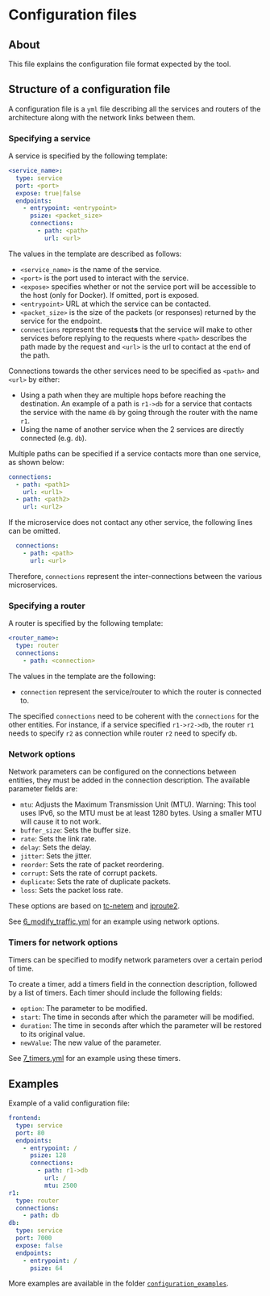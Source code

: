 # Configuration files

## About

This file explains the configuration file format expected by the tool.

## Structure of a configuration file

A configuration file is a `yml` file describing all the services and routers of the architecture along with the network links between them.

### Specifying a service

A service is specified by the following template:

```yml
<service_name>:
  type: service
  port: <port>
  expose: true|false
  endpoints:
    - entrypoint: <entrypoint>
      psize: <packet_size>
      connections:
        - path: <path>
          url: <url>
```

The values in the template are described as follows:
- `<service_name>` is the name of the service.
- `<port>` is the port used to interact with the service.
- `<expose>` specifies whether or not the service port will be accessible to the host (only for Docker). If omitted, port is exposed.
- `<entrypoint>` URL at which the service can be contacted.
- `<packet_size>` is the size of the packets (or responses) returned by the service for the endpoint.
- `connections` represent the request**s** that the service will make to other services before replying to the requests where `<path>` describes the path made by the request and `<url>` is the url to contact at the end of the path.

Connections towards the other services need to be specified as `<path>` and `<url>` by either:
- Using a path when they are multiple hops before reaching the destination. An example of a path is `r1->db` for a service that contacts the service with the name `db` by going through the router with the name `r1`.
- Using the name of another service when the 2 services are directly connected (e.g. `db`).

Multiple paths can be specified if a service contacts more than one service, as shown below:
```yml
connections:
  - path: <path1>
    url: <url1>
  - path: <path2>
    url: <url2>
```

If the microservice does not contact any other service, the following lines can be omitted.
```yml
  connections:
    - path: <path>
      url: <url>
```

Therefore, `connections` represent the inter-connections between the various microservices.

### Specifying a router

A router is specified by the following template:
```yml
<router_name>:
  type: router
  connections:
    - path: <connection>
```

The values in the template are the following:
- `connection` represent the service/router to which the router is connected to.

The specified `connections` need to be coherent with the `connections` for the other entities.
For instance, if a service specified `r1->r2->db`, the router `r1` needs to specify `r2` as connection while router `r2` need to specify `db`.

### Network options

Network parameters can be configured on the connections between entities, they must be added in the connection description. The available parameter fields are:
- `mtu`: Adjusts the Maximum Transmission Unit (MTU). Warning: This tool uses IPv6, so the MTU must be at least 1280 bytes. Using a smaller MTU will cause it to not work.
- `buffer_size`: Sets the buffer size.
- `rate`: Sets the link rate.
- `delay`: Sets the delay.
- `jitter`: Sets the jitter.
- `reorder`: Sets the rate of packet reordering.
- `corrupt`: Sets the rate of corrupt packets.
- `duplicate`: Sets the rate of duplicate packets.
- `loss`: Sets the packet loss rate.

These options are based on [tc-netem](https://man7.org/linux/man-pages/man8/tc-netem.8.html) and [iproute2](https://wiki.linuxfoundation.org/networking/iproute2).

See [6_modify_traffic.yml](./configuration_examples/6_modify_traffic.yml) for an example using network options.

### Timers for network options

Timers can be specified to modify network parameters over a certain period of time.

To create a timer, add a timers field in the connection description, followed by a list of timers. Each timer should include the following fields:
- `option`: The parameter to be modified.
- `start`: The time in seconds after which the parameter will be modified.
- `duration`: The time in seconds after which the parameter will be restored to its original value.
- `newValue`: The new value of the parameter.

See [7_timers.yml](./configuration_examples/7_timers.yml) for an example using these timers.

## Examples

Example of a valid configuration file:

```yml
frontend:
  type: service
  port: 80
  endpoints:
    - entrypoint: /
      psize: 128
      connections:
        - path: r1->db
          url: /
          mtu: 2500
r1:
  type: router
  connections:
    - path: db
db:
  type: service
  port: 7000
  expose: false
  endpoints:
    - entrypoint: /
      psize: 64
```

More examples are available in the folder [`configuration_examples`](./configuration_examples/).
